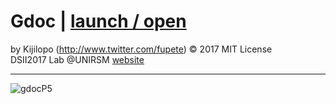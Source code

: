 # Gdoc | [launch / open](http://dsii-2017-unirsm.github.io/2017/gdoc)

by Kijilopo (http://www.twitter.com/fupete) © 2017 MIT License  
DSII2017 Lab @UNIRSM [website](http://dsii-2017-unirsm.github.io)

----

![gdocP5](http://i.imgur.com/683ktRm.png)
